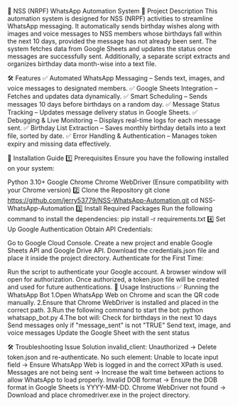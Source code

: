 📢 NSS (NRPF) WhatsApp Automation System
📌 Project Description
This automation system is designed for NSS (NRPF) activities to streamline WhatsApp messaging. It automatically sends birthday wishes along with images and voice messages to NSS members whose birthdays fall within the next 10 days, provided the message has not already been sent. The system fetches data from Google Sheets and updates the status once messages are successfully sent. Additionally, a separate script extracts and organizes birthday data month-wise into a text file.

🛠️ Features
✅ Automated WhatsApp Messaging – Sends text, images, and voice messages to designated members.
✅ Google Sheets Integration – Fetches and updates data dynamically.
✅ Smart Scheduling – Sends messages 10 days before birthdays on a random day.
✅ Message Status Tracking – Updates message delivery status in Google Sheets.
✅ Debugging & Live Monitoring – Displays real-time logs for each message sent.
✅ Birthday List Extraction – Saves monthly birthday details into a text file, sorted by date.
✅ Error Handling & Authentication – Manages token expiry and missing data effectively.

🚀 Installation Guide
1️⃣ Prerequisites
Ensure you have the following installed on your system:

Python 3.10+
Google Chrome
Chrome WebDriver (Ensure compatibility with your Chrome version)
2️⃣ Clone the Repository
  git clone https://github.com/jerry53779/NSS-WhatsApp-Automation.git
  cd NSS-WhatsApp-Automation
3️⃣ Install Required Packages
Run the following command to install the dependencies:
  pip install -r requirements.txt
4️⃣ Set Up Google Authentication
Obtain API Credentials:

Go to Google Cloud Console.
Create a new project and enable Google Sheets API and Google Drive API.
Download the credentials.json file and place it inside the project directory.
Authenticate for the First Time:

Run the script to authenticate your Google account.
A browser window will open for authorization.
Once authorized, a token.json file will be created and used for future authentications.
📝 Usage Instructions
✅ Running the WhatsApp Bot
1.Open WhatsApp Web on Chrome and scan the QR code manually.
2.Ensure that Chrome WebDriver is installed and placed in the correct path.
3.Run the following command to start the bot:
  python whatsapp_bot.py
4.The bot will:
  Check for birthdays in the next 10 days
  Send messages only if "message_sent" is not "TRUE"
  Send text, image, and voice messages
  Update the Google Sheet with the sent status

🛠️ Troubleshooting
Issue	Solution
invalid_client: Unauthorized ->	Delete token.json and re-authenticate.
No such element: Unable to locate input field	-> Ensure WhatsApp Web is logged in and the correct XPath is used.
Messages are not being sent ->	Increase the wait time between actions to allow WhatsApp to load properly.
Invalid DOB format ->	Ensure the DOB format in Google Sheets is YYYY-MM-DD.
Chrome WebDriver not found ->	Download and place chromedriver.exe in the project directory.

